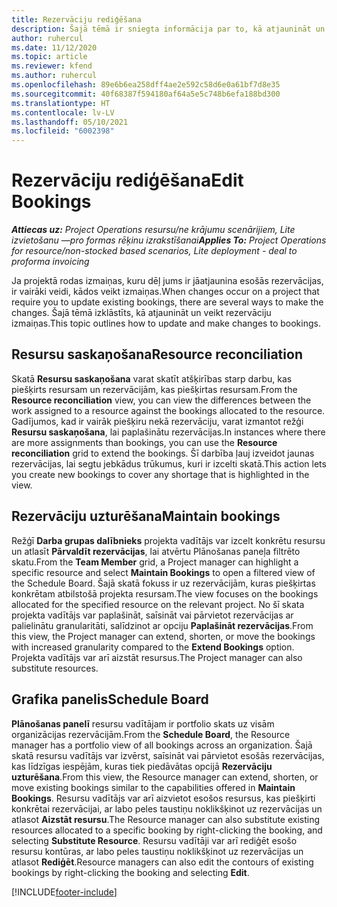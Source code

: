 ```yaml
---
title: Rezervāciju rediģēšana
description: Šajā tēmā ir sniegta informācija par to, kā atjaunināt un veikt rezervāciju izmaiņas.
author: ruhercul
ms.date: 11/12/2020
ms.topic: article
ms.reviewer: kfend
ms.author: ruhercul
ms.openlocfilehash: 89e6b6ea258dff4ae2e592c58d6e0a61bf7d8e35
ms.sourcegitcommit: 40f68387f594180af64a5e5c748b6efa188bd300
ms.translationtype: HT
ms.contentlocale: lv-LV
ms.lasthandoff: 05/10/2021
ms.locfileid: "6002398"
---
```

# <a name="edit-bookings"></a><span data-ttu-id="80bd3-103">Rezervāciju rediģēšana</span><span class="sxs-lookup"><span data-stu-id="80bd3-103">Edit Bookings</span></span>

<span data-ttu-id="80bd3-104">_**Attiecas uz:** Project Operations resursu/ne krājumu scenārijiem, Lite izvietošanu —pro formas rēķinu izrakstīšanai_</span><span class="sxs-lookup"><span data-stu-id="80bd3-104">_**Applies To:** Project Operations for resource/non-stocked based scenarios, Lite deployment - deal to proforma invoicing_</span></span>


<span data-ttu-id="80bd3-105">Ja projektā rodas izmaiņas, kuru dēļ jums ir jāatjaunina esošās rezervācijas, ir vairāki veidi, kādos veikt izmaiņas.</span><span class="sxs-lookup"><span data-stu-id="80bd3-105">When changes occur on a project that require you to update existing bookings, there are several ways to make the changes.</span></span> <span data-ttu-id="80bd3-106">Šajā tēmā izklāstīts, kā atjaunināt un veikt rezervāciju izmaiņas.</span><span class="sxs-lookup"><span data-stu-id="80bd3-106">This topic outlines how to update and make changes to bookings.</span></span>

## <a name="resource-reconciliation"></a><span data-ttu-id="80bd3-107">Resursu saskaņošana</span><span class="sxs-lookup"><span data-stu-id="80bd3-107">Resource reconciliation</span></span>

<span data-ttu-id="80bd3-108">Skatā **Resursu saskaņošana** varat skatīt atšķirības starp darbu, kas piešķirts resursam un rezervācijām, kas piešķirtas resursam.</span><span class="sxs-lookup"><span data-stu-id="80bd3-108">From the **Resource reconciliation** view, you can view the differences between the work assigned to a resource against the bookings allocated to the resource.</span></span> <span data-ttu-id="80bd3-109">Gadījumos, kad ir vairāk piešķiru nekā rezervāciju, varat izmantot režģi **Resursu saskaņošana**, lai paplašinātu rezervācijas.</span><span class="sxs-lookup"><span data-stu-id="80bd3-109">In instances where there are more assignments than bookings, you can use the **Resource reconciliation** grid to extend the bookings.</span></span> <span data-ttu-id="80bd3-110">Šī darbība ļauj izveidot jaunas rezervācijas, lai segtu jebkādus trūkumus, kuri ir izcelti skatā.</span><span class="sxs-lookup"><span data-stu-id="80bd3-110">This action lets you create new bookings to cover any shortage that is highlighted in the view.</span></span>

## <a name="maintain-bookings"></a><span data-ttu-id="80bd3-111">Rezervāciju uzturēšana</span><span class="sxs-lookup"><span data-stu-id="80bd3-111">Maintain bookings</span></span>

<span data-ttu-id="80bd3-112">Režģī **Darba grupas dalībnieks** projekta vadītājs var izcelt konkrētu resursu un atlasīt **Pārvaldīt rezervācijas**, lai atvērtu Plānošanas paneļa filtrēto skatu.</span><span class="sxs-lookup"><span data-stu-id="80bd3-112">From the **Team Member** grid, a Project manager can highlight a specific resource and select **Maintain Bookings** to open a filtered view of the Schedule Board.</span></span> <span data-ttu-id="80bd3-113">Šajā skatā fokuss ir uz rezervācijām, kuras piešķirtas konkrētam atbilstošā projekta resursam.</span><span class="sxs-lookup"><span data-stu-id="80bd3-113">The view focuses on the bookings allocated for the specified resource on the relevant project.</span></span> <span data-ttu-id="80bd3-114">No šī skata projekta vadītājs var paplašināt, saīsināt vai pārvietot rezervācijas ar palielinātu granularitāti, salīdzinot ar opciju **Paplašināt rezervācijas**.</span><span class="sxs-lookup"><span data-stu-id="80bd3-114">From this view, the Project manager can extend, shorten, or move the bookings with increased granularity compared to the **Extend Bookings** option.</span></span> <span data-ttu-id="80bd3-115">Projekta vadītājs var arī aizstāt resursus.</span><span class="sxs-lookup"><span data-stu-id="80bd3-115">The Project manager can also substitute resources.</span></span>

## <a name="schedule-board"></a><span data-ttu-id="80bd3-116">Grafika panelis</span><span class="sxs-lookup"><span data-stu-id="80bd3-116">Schedule Board</span></span>

<span data-ttu-id="80bd3-117">**Plānošanas panelī** resursu vadītājam ir portfolio skats uz visām organizācijas rezervācijām.</span><span class="sxs-lookup"><span data-stu-id="80bd3-117">From the **Schedule Board**, the Resource manager has a portfolio view of all bookings across an organization.</span></span> <span data-ttu-id="80bd3-118">Šajā skatā resursu vadītājs var izvērst, saīsināt vai pārvietot esošās rezervācijas, kas līdzīgas iespējām, kuras tiek piedāvātas opcijā **Rezervāciju uzturēšana**.</span><span class="sxs-lookup"><span data-stu-id="80bd3-118">From this view, the Resource manager can extend, shorten, or move existing bookings similar to the capabilities offered in **Maintain Bookings**.</span></span> <span data-ttu-id="80bd3-119">Resursu vadītājs var arī aizvietot esošos resursus, kas piešķirti konkrētai rezervācijai, ar labo peles taustiņu noklikšķinot uz rezervācijas un atlasot **Aizstāt resursu**.</span><span class="sxs-lookup"><span data-stu-id="80bd3-119">The Resource manager can also substitute existing resources allocated to a specific booking by right-clicking the booking, and selecting **Substitute Resource**.</span></span> <span data-ttu-id="80bd3-120">Resursu vadītāji var arī rediģēt esošo resursu kontūras, ar labo peles taustiņu noklikšķinot uz rezervācijas un atlasot **Rediģēt**.</span><span class="sxs-lookup"><span data-stu-id="80bd3-120">Resource managers can also edit the contours of existing bookings by right-clicking the booking and selecting **Edit**.</span></span>


[!INCLUDE[footer-include](../includes/footer-banner.md)]